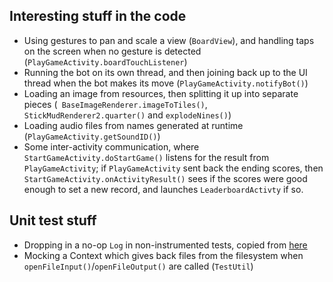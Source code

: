## Interesting stuff in the code

- Using gestures to pan and scale a view (`BoardView`), and handling
  taps on the screen when no gesture is detected
  (`PlayGameActivity.boardTouchListener`)
- Running the bot on its own thread, and then joining back up to the UI
  thread when the bot makes its move (`PlayGameActivity.notifyBot()`)
- Loading an image from resources, then splitting it up into separate
  pieces (` BaseImageRenderer.imageToTiles()`,
  `StickMudRenderer2.quarter()` and `explodeNines()`)
- Loading audio files from names generated at runtime
  (`PlayGameActivity.getSoundID()`)
- Some inter-activity communication, where
  `StartGameActivity.doStartGame()` listens for the result from
  `PlayGameActivity`; if `PlayGameActivity` sent back the ending scores,
  then `StartGameActivity.onActivityResult()` sees if the scores were
  good enough to set a new record, and launches `LeaderboardActivty` if
  so.

## Unit test stuff

- Dropping in a no-op `Log` in non-instrumented tests, copied from
  [here](https://stackoverflow.com/questions/36787449/how-to-mock-method-e-in-log)
- Mocking a Context which gives back files from the filesystem when
  `openFileInput()`/`openFileOutput()` are called (`TestUtil`)
